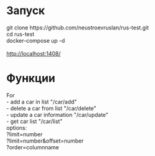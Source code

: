<h1>Запуск</h1>
git clone https://github.com/neustroevruslan/rus-test.git
</br >cd rus-test
</br >docker-compose up -d
</br >
</br ><a target="blank" href="http://localhost:1408/">http://localhost:1408/</a>
<h1>Функции</h1>
For
</br> - add a car in list "/car/add" 
</br> - delete a car from list "/car/delete"
</br> - update a car information "/car/update"
</br> - get car list "/car/list"
</br>       options:
</br>           ?limit=number
</br>           ?limit=number&offset=number
</br>           ?order=columnname
